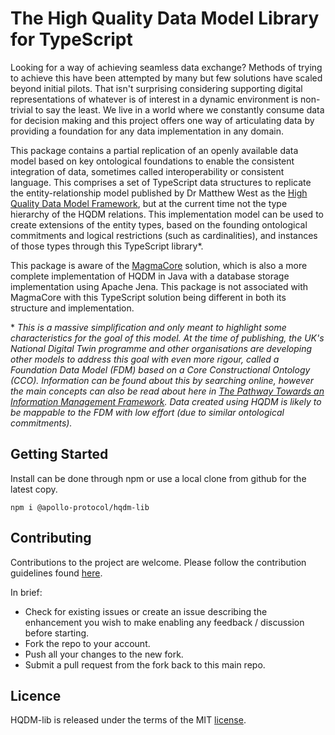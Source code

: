 # The High Quality Data Model Library for TypeScript

Looking for a way of achieving seamless data exchange? Methods of trying to achieve this have been attempted by many but few solutions have scaled beyond initial pilots. That isn't surprising considering supporting digital representations of whatever is of interest in a dynamic environment is non-trivial to say the least. We live in a world where we constantly consume data for decision making and this project offers one way of articulating data by providing a foundation for any data implementation in any domain.

This package contains a partial replication of an openly available data model based on key ontological foundations to enable the consistent integration of data, sometimes called interoperability or consistent language. This comprises a set of TypeScript data structures to replicate the entity-relationship model published by Dr Matthew West as the [High Quality Data Model Framework](https://hqdmtop.github.io/hqdmFramework/), but at the current time not the type hierarchy of the HQDM relations. This implementation model can be used to create extensions of the entity types, based on the founding ontological commitments and logical restrictions (such as cardinalities), and instances of those types through this TypeScript library*.

This package is aware of the [MagmaCore](https://github.com/gchq/MagmaCore) solution, which is also a more complete implementation of HQDM in Java with a database storage implementation using Apache Jena. This package is not associated with MagmaCore with this TypeScript solution being different in both its structure and implementation.

\* _This is a massive simplification and only meant to highlight some characteristics for the goal of this model. At the time of publishing, the UK's National Digital Twin programme and other organisations are developing other models to address this goal with even more rigour, called a Foundation Data Model (FDM) based on a Core Constructional Ontology (CCO). Information can be found about this by searching online, however the main concepts can also be read about here in [The Pathway Towards an Information Management Framework](https://www.cdbb.cam.ac.uk/files/the_pathway_towards_an_imf.pdf). Data created using HQDM is likely to be mappable to the FDM with low effort (due to similar ontological commitments)._

## Getting Started

Install can be done through npm or use a local clone from github for the latest copy.

`npm i @apollo-protocol/hqdm-lib`

## Contributing

Contributions to the project are welcome. Please follow the contribution guidelines found [here](CONTRIBUTING.md).

In brief:
- Check for existing issues or create an issue describing the enhancement you wish to make enabling any feedback / discussion before starting.
- Fork the repo to your account.
- Push all your changes to the new fork.
- Submit a pull request from the fork back to this main repo.

## Licence

HQDM-lib is released under the terms of the MIT [license](LICENCE.md).

